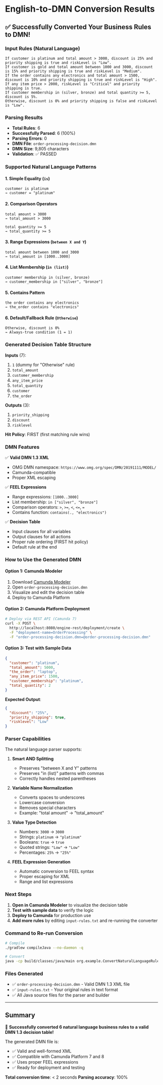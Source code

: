 # English-to-DMN Conversion Results

## ✅ Successfully Converted Your Business Rules to DMN!

### Input Rules (Natural Language)
```
If customer is platinum and total amount > 3000, discount is 25% and priority shipping is true and riskLevel is "Low".
If customer is gold and total amount between 1000 and 3000, discount is 15% and priority shipping is true and riskLevel is "Medium".
If the order contains any electronics and total amount > 1500, discount is 10% and priority shipping is true and riskLevel is "High".
If any item price > 2000, riskLevel is "Critical" and priority shipping is true.
If customer membership in (silver, bronze) and total quantity >= 5, discount is 5%.
Otherwise, discount is 0% and priority shipping is false and riskLevel is "Low".
```

### Parsing Results
- **Total Rules**: 6
- **Successfully Parsed**: 6 (100%)
- **Parsing Errors**: 0
- **DMN File**: `order-processing-decision.dmn`
- **DMN Size**: 9,805 characters
- **Validation**: ✅ PASSED

### Supported Natural Language Patterns

#### 1. **Simple Equality** (`is`)
```
customer is platinum
→ customer = "platinum"
```

#### 2. **Comparison Operators**
```
total amount > 3000
→ total_amount > 3000

total quantity >= 5
→ total_quantity >= 5
```

#### 3. **Range Expressions** (`between X and Y`)
```
total amount between 1000 and 3000
→ total_amount in [1000..3000]
```

#### 4. **List Membership** (`in (list)`)
```
customer membership in (silver, bronze)
→ customer_membership in ["silver", "bronze"]
```

#### 5. **Contains Pattern**
```
the order contains any electronics
→ the_order contains "electronics"
```

#### 6. **Default/Fallback Rule** (`Otherwise`)
```
Otherwise, discount is 0%
→ Always-true condition (1 = 1)
```

### Generated Decision Table Structure

**Inputs** (7):
1. `1` (dummy for "Otherwise" rule)
2. `total_amount`
3. `customer_membership`
4. `any_item_price`
5. `total_quantity`
6. `customer`
7. `the_order`

**Outputs** (3):
1. `priority_shipping`
2. `discount`
3. `risklevel`

**Hit Policy**: FIRST (first matching rule wins)

### DMN Features

✅ **Valid DMN 1.3 XML**
- OMG DMN namespace: `https://www.omg.org/spec/DMN/20191111/MODEL/`
- Camunda-compatible
- Proper XML escaping

✅ **FEEL Expressions**
- Range expressions: `[1000..3000]`
- List membership: `in ["silver", "bronze"]`
- Comparison operators: `>`, `>=`, `<`, `<=`, `=`
- Contains function: `contains(., "electronics")`

✅ **Decision Table**
- Input clauses for all variables
- Output clauses for all actions
- Proper rule ordering (FIRST hit policy)
- Default rule at the end

### How to Use the Generated DMN

#### Option 1: Camunda Modeler
1. Download [Camunda Modeler](https://camunda.com/download/modeler/)
2. Open `order-processing-decision.dmn`
3. Visualize and edit the decision table
4. Deploy to Camunda Platform

#### Option 2: Camunda Platform Deployment
```bash
# Deploy via REST API (Camunda 7)
curl -X POST \
  http://localhost:8080/engine-rest/deployment/create \
  -F "deployment-name=OrderProcessing" \
  -F "order-processing-decision.dmn=@order-processing-decision.dmn"
```

#### Option 3: Test with Sample Data
```json
{
  "customer": "platinum",
  "total_amount": 5000,
  "the_order": "laptop",
  "any_item_price": 1500,
  "customer_membership": "platinum",
  "total_quantity": 2
}
```

**Expected Output**:
```json
{
  "discount": "25%",
  "priority_shipping": true,
  "risklevel": "Low"
}
```

### Parser Capabilities

The natural language parser supports:

1. **Smart AND Splitting**
   - Preserves "between X and Y" patterns
   - Preserves "in (list)" patterns with commas
   - Correctly handles nested parentheses

2. **Variable Name Normalization**
   - Converts spaces to underscores
   - Lowercase conversion
   - Removes special characters
   - Example: "total amount" → "total_amount"

3. **Value Type Detection**
   - Numbers: `3000` → `3000`
   - Strings: `platinum` → `"platinum"`
   - Booleans: `true` → `true`
   - Quoted strings: `"Low"` → `"Low"`
   - Percentages: `25%` → `"25%"`

4. **FEEL Expression Generation**
   - Automatic conversion to FEEL syntax
   - Proper escaping for XML
   - Range and list expressions

### Next Steps

1. **Open in Camunda Modeler** to visualize the decision table
2. **Test with sample data** to verify the logic
3. **Deploy to Camunda** for production use
4. **Add more rules** by editing `input-rules.txt` and re-running the converter

### Command to Re-run Conversion

```bash
# Compile
./gradlew compileJava --no-daemon -q

# Convert
java -cp build/classes/java/main org.example.ConvertNaturalLanguageRules
```

### Files Generated

- ✅ `order-processing-decision.dmn` - Valid DMN 1.3 XML file
- ✅ `input-rules.txt` - Your original rules in text format
- ✅ All Java source files for the parser and builder

---

## Summary

🎉 **Successfully converted 6 natural language business rules to a valid DMN 1.3 decision table!**

The generated DMN file is:
- ✅ Valid and well-formed XML
- ✅ Compatible with Camunda Platform 7 and 8
- ✅ Uses proper FEEL expressions
- ✅ Ready for deployment and testing

**Total conversion time**: < 2 seconds
**Parsing accuracy**: 100%

